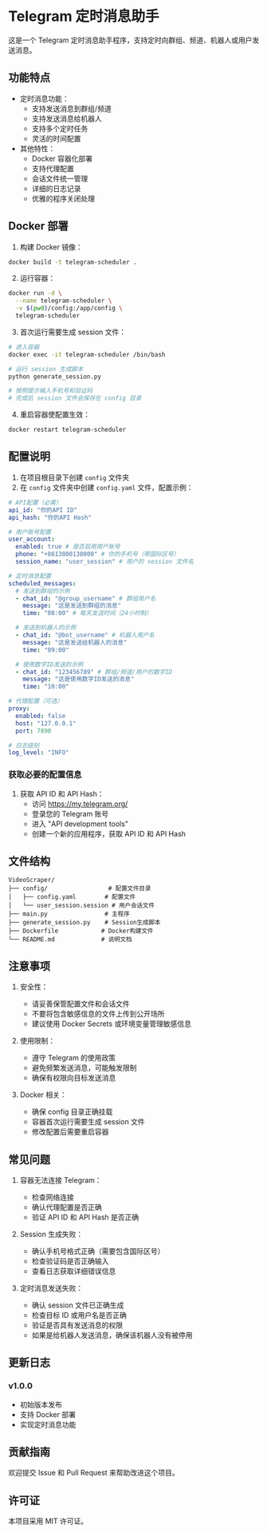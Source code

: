 # Telegram 定时消息助手

这是一个 Telegram 定时消息助手程序，支持定时向群组、频道、机器人或用户发送消息。

## 功能特点

- 定时消息功能：
  - 支持发送消息到群组/频道
  - 支持发送消息给机器人
  - 支持多个定时任务
  - 灵活的时间配置
- 其他特性：
  - Docker 容器化部署
  - 支持代理配置
  - 会话文件统一管理
  - 详细的日志记录
  - 优雅的程序关闭处理

## Docker 部署

1. 构建 Docker 镜像：

```bash
docker build -t telegram-scheduler .
```

2. 运行容器：

```bash
docker run -d \
  --name telegram-scheduler \
  -v $(pwd)/config:/app/config \
  telegram-scheduler
```

3. 首次运行需要生成 session 文件：

```bash
# 进入容器
docker exec -it telegram-scheduler /bin/bash

# 运行 session 生成脚本
python generate_session.py

# 按照提示输入手机号和验证码
# 完成后 session 文件会保存在 config 目录
```

4. 重启容器使配置生效：

```bash
docker restart telegram-scheduler
```

## 配置说明

1. 在项目根目录下创建 `config` 文件夹
2. 在 `config` 文件夹中创建 `config.yaml` 文件，配置示例：

```yaml
# API配置（必需）
api_id: "你的API ID"
api_hash: "你的API Hash"

# 用户账号配置
user_account:
  enabled: true # 是否启用用户账号
  phone: "+8613800138000" # 你的手机号（带国际区号）
  session_name: "user_session" # 用户的 session 文件名

# 定时消息配置
scheduled_messages:
  # 发送到群组的示例
  - chat_id: "@group_username" # 群组用户名
    message: "这是发送到群组的消息"
    time: "08:00" # 每天发送时间（24小时制）

  # 发送到机器人的示例
  - chat_id: "@bot_username" # 机器人用户名
    message: "这是发送给机器人的消息"
    time: "09:00"

  # 使用数字ID发送的示例
  - chat_id: "123456789" # 群组/频道/用户的数字ID
    message: "这是使用数字ID发送的消息"
    time: "10:00"

# 代理配置（可选）
proxy:
  enabled: false
  host: "127.0.0.1"
  port: 7890

# 日志级别
log_level: "INFO"
```

### 获取必要的配置信息

1. 获取 API ID 和 API Hash：
   - 访问 https://my.telegram.org/
   - 登录您的 Telegram 账号
   - 进入 "API development tools"
   - 创建一个新的应用程序，获取 API ID 和 API Hash

## 文件结构

```
VideoScraper/
├── config/                 # 配置文件目录
│   ├── config.yaml        # 配置文件
│   └── user_session.session # 用户会话文件
├── main.py                # 主程序
├── generate_session.py    # Session生成脚本
├── Dockerfile            # Docker构建文件
└── README.md             # 说明文档
```

## 注意事项

1. 安全性：

   - 请妥善保管配置文件和会话文件
   - 不要将包含敏感信息的文件上传到公开场所
   - 建议使用 Docker Secrets 或环境变量管理敏感信息

2. 使用限制：

   - 遵守 Telegram 的使用政策
   - 避免频繁发送消息，可能触发限制
   - 确保有权限向目标发送消息

3. Docker 相关：
   - 确保 config 目录正确挂载
   - 容器首次运行需要生成 session 文件
   - 修改配置后需要重启容器

## 常见问题

1. 容器无法连接 Telegram：

   - 检查网络连接
   - 确认代理配置是否正确
   - 验证 API ID 和 API Hash 是否正确

2. Session 生成失败：

   - 确认手机号格式正确（需要包含国际区号）
   - 检查验证码是否正确输入
   - 查看日志获取详细错误信息

3. 定时消息发送失败：
   - 确认 session 文件已正确生成
   - 检查目标 ID 或用户名是否正确
   - 验证是否具有发送消息的权限
   - 如果是给机器人发送消息，确保该机器人没有被停用

## 更新日志

### v1.0.0

- 初始版本发布
- 支持 Docker 部署
- 实现定时消息功能

## 贡献指南

欢迎提交 Issue 和 Pull Request 来帮助改进这个项目。

## 许可证

本项目采用 MIT 许可证。
